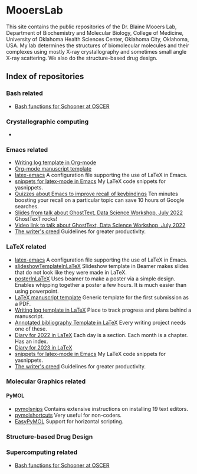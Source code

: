 # MooersLab

This site contains the public repositories of the Dr. Blaine Mooers Lab, Department of Biochemistry and Molecular Biology, College of Medicine, University of Oklahoma Health Sciences Center, Oklahoma City, Oklahoma, USA.
My lab determines the structures of biomolecular molecules and their complexes using mostly X-ray crystallography and sometimes small angle X-ray scattering. 
We also do the structure-based drug design.


## Index of repositories

### Bash related
- [Bash functions for Schooner at OSCER](https://github.com/MooersLab/bashFunctions4oscer)


### Crystallographic computing
- 

### Emacs related
- [Writing log template in Org-mode](https://github.com/MooersLab/writingLogTemplateInOrg)
- [Org-mode manuscript template](https://github.com/MooersLab/manuscriptInOrg/edit/main/README.md)
- [latex-emacs](https://github.com/MooersLab/latex-emacs) A configuration file supporting the use of LaTeX in Emacs.
- [snippets for latex-mode in Emacs](https://github.com/MooersLab/snippet-latex-mode) My LaTeX code snippets for yasnippets.
- [Quizzes about Emacs to improve recall of keybindings](https://github.com/MooersLab/qemacs) Ten minutes boosting your recall on a particular topic can save 10 hours of Google searches.
- [Slides from talk about GhostText, Data Science Workshop, July 2022](https://github.com/MooersLab/DSW22ghosttext) GhostTexT rocks!
- [Video link to talk about GhostText, Data Science Workshop, July 2022](https://mediasite.ouhsc.edu/Mediasite/Channel/python/watch/4da0872f028c4255ae12935655e911321d)
- [The writer's creed](https://github.com/MooersLab/thewriterslaw) Guidelines for greater productivity.




### LaTeX related
- [latex-emacs](https://github.com/MooersLab/latex-emacs) A configuration file supporting the use of LaTeX in Emacs.
- [slideshowTemplateInLaTeX](https://github.com/MooersLab/slideshowTemplateLaTeX) Slideshow template in Beamer makes slides that do not look like they were made in LaTeX.
- [posterInLaTeX](https://github.com/MooersLab/posterInLaTeX) Uses beamer to make a poster via a simple design. Enables whipping together a poster a few hours. It is much easier than using powerpoint.
- [LaTeX manuscript template](https://github.com/MooersLab/manuscriptInLaTeX/edit/main/README.md) Generic template for the first submission as a PDF.
- [Writing log template in LaTeX](https://github.com/MooersLab/writingLogTemplate) Place to track progress and plans behind a manuscript.
- [Annotated bibliography Template in LaTeX](https://github.com/MooersLab/annotatedBibliography) Every writing project needs one of these.
- [Diary for 2022 in LaTeX](https://github.com/MooersLab/diary2022inLaTeX) Each day is a section. Each month is a chapter. Has an index.
- [Diary for 2023 in LaTeX](https://github.com/MooersLab/diary2023inLaTeX) 
- [snippets for latex-mode in Emacs](https://github.com/MooersLab/snippet-latex-mode) My LaTeX code snippets for yasnippets.
- [The writer's creed](https://github.com/MooersLab/thewriterslaw) Guidelines for greater productivity.


### Molecular Graphics related

#### PyMOL
- [pymolsnips](https://github.com/MooersLab/pymolsnips) Contains extensive instructions on installing 19 text editors.
- [pymolshortcuts](https://github.com/MooersLab/pymolshortcuts) Very useful for non-coders.
- [EasyPyMOL](https://github.com/MooersLab/EasyPyMOL) Support for horizontal scripting.



### Structure-based Drug Design

### Supercomputing related
- [Bash functions for Schooner at OSCER](https://github.com/MooersLab/bashFunctions4oscer)


<!--
**MooersLab/MooersLab** is a ✨ _special_ ✨ repository because its `README.md` (this file) appears on your GitHub profile.

Here are some ideas to get you started:

- 🔭 I’m currently working on ...
- 🌱 I’m currently learning ...
- 👯 I’m looking to collaborate on ...
- 🤔 I’m looking for help with ...
- 💬 Ask me about ...
- 📫 How to reach me: ...
- 😄 Pronouns: ...
- ⚡ Fun fact: ...
- 👋
-->
